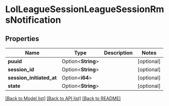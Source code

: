# LolLeagueSessionLeagueSessionRmsNotification

## Properties

Name | Type | Description | Notes
------------ | ------------- | ------------- | -------------
**puuid** | Option<**String**> |  | [optional]
**session_id** | Option<**String**> |  | [optional]
**session_initiated_at** | Option<**i64**> |  | [optional]
**state** | Option<**String**> |  | [optional]

[[Back to Model list]](../README.md#documentation-for-models) [[Back to API list]](../README.md#documentation-for-api-endpoints) [[Back to README]](../README.md)


